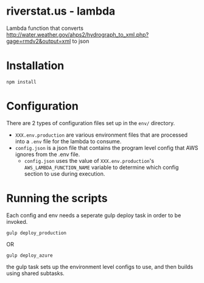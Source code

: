 # riverstat.us - lambda

Lambda function that converts http://water.weather.gov/ahps2/hydrograph_to_xml.php?gage=rmdv2&output=xml to json

# Installation

    npm install

# Configuration

There are 2 types of configuration files set up in the `env/` directory.

- `XXX.env.production` are various environment files that are processed into a `.env` file for the lambda to consume.
- `config.json` is a json file that contains the program level config that AWS ignores from the .env file.
  - `config.json` uses the value of `XXX.env.production`'s `AWS_LAMBDA_FUNCTION_NAME` variable to determine which config section to use during execution.

# Running the scripts

Each config and env needs a seperate gulp deploy task in order to be invoked.

    gulp deploy_production

OR

    gulp deploy_azure

the gulp task sets up the environment level configs to use, and then builds using shared subtasks.
